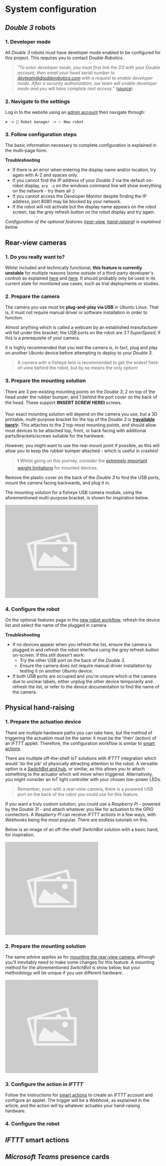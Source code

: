 # System configuration
## *Double 3* robots
### 1. Developer mode
All *Double 3* robots must have developer mode enabled to be configured for this project. This requires you to contact *Double Robotics*.

> *"To enter developer mode, you must first link the D3 with your Double account, then email your head serial number to devteam@doublerobotics.com with a request to enable developer mode. After a security authorization, our team will enable developer mode and you will have complete root access."* ([source](https://github.com/doublerobotics/d3-sdk/blob/master/docs/Developer%20Mode.md))

### 2. Navigate to the settings
Log in to the website using an [admin account]() then navigate through:
```
⚙️ -> 🤖 Robot manager -> ✨ New robot
```

### 3. Follow configuration steps
The basic information necessary to complete configuration is explained in the multi-page form.

**Troubleshooting**
- If there is an error when entering the display name and/or location, try again with A-Z and spaces only.
- If you cannot find the IP address of your *Double 3* via the default on-robot display, `arp -a` on the windows command line will show everything on the network - try them all :) 
- If you cannot access the Developer Monitor despite finding the IP address, port 8080 may be blocked by your network.
- If the robot will not activate but the display name appears on the robot screen, tap the grey refresh button on the robot display and try again.

*Configuration of the optional features ([rear-view](), [hand-raising]()) is explained below.*

## Rear-view cameras
### 1. Do you really want to?
Whilst included and technically functional, **this feature is currently unstable** for multiple reasons (some outside of a third-party developer's control) as explained [here]() and [here](). It should probably only be used in its current state for monitored use cases, such as trial deployments or studies.

### 2. Prepare the camera
The camera you use must be **plug-and-play via USB** in *Ubuntu* Linux. That is, it must not require manual driver or software installation in order to function.

Almost anything which is called a webcam by an established manufacturer will fall under this bracket; the USB ports on the robot are *3.1 SuperSpeed*, if this is a prerequisite of your camera.

It is highly recommended that you test the camera is, in fact, plug and play on another *Ubuntu* device before attempting to deploy to your *Double 3*.

> A camera with a fisheye lens is recommended to get the widest field-of-view behind the robot, but by no means the only option!

### 3. Prepare the mounting solution
There are 3 pre-existing mounting points on the *Double 3*; 2 on top of the head under the rubber bumper, and 1 behind the port cover on the back of the head. These support **❗INSERT SCREW HERE❗** screws.

Your exact mounting solution will depend on the camera you use, but a 3D printable, multi-purpose bracket for the top of the *Double 3* is [**✨available here✨**](). This attaches to the 2 top-most mounting points, and should allow most devices to be attached top, front, or back facing with additional parts/brackets/screws suitable for the hardware. 

However, you might want to use the rear mount point if possible, as this will allow you to keep the rubber bumper attached - which is useful in crashes!

>❗ Whilst going on this journey, consider the [extremely important weight limitations]() for mounted devices. 

Remove the plastic cover on the back of the *Double 3* to find the USB ports, mount the camera facing backwards, and plug it in.

The mounting solution for a fisheye USB camera module, using the aforementioned multi-purpose bracket, is shown for inspiration below.

![Placeholder image](img/placeholder.jpg)

### 4. Configure the robot
On the optional features page in the [new robot workflow](), refresh the device list and select the name of the plugged in camera. 

**Troubleshooting**
- If no devices appear when you refresh the list, ensure the camera is plugged in and refresh the robot interface using the grey refresh button on-screen. If this still doesn't work:
    - Try the other USB port on the back of the *Double 3*.
    - Ensure the camera does not require manual driver installation by testing it on another *Ubuntu* device.
- If both USB ports are occupied and you're unsure which is the camera due to unclear labels, either unplug the other device temporarily and refresh the list, or refer to the device documentation to find the name of the camera.

## Physical hand-raising
### 1. Prepare the actuation device
There are multiple hardware paths you can take here, but the method of triggering the actuation must be the same: it must be the 'then' (action) of an *IFTTT* applet. Therefore, the configuration workflow is similar to [smart actions]().

There are multiple off-the-shelf *IoT* solutions with *IFTTT* integration which would 'do the job' of physically attracting attention to the robot. A versatile option is a [*SwitchBot* and hub](), or similar, as this allows you to attach something to the actuator which will move when triggered. Alternatively, you might consider an *IoT* light controller with your chosen low-power LEDs.

> Remember, even with a rear-view camera, there is a powered USB port on the back of the robot you could use for this feature.

If you want a truly custom solution, you could use a *Raspberry Pi* - powered by the *Double 3*! - and attach whatever you like for actuation to the GPIO connectors. A *Raspberry Pi* can receive *IFTTT* actions in a few ways, with *Webhook*s being the most popular. There are endless tutorials on this. 

Below is an image of an off-the-shelf *SwitchBot* solution with a basic hand, for inspiration.

![Placeholder image](img/placeholder.jpg)

### 2. Prepare the mounting solution
The same advice applies as for [mounting the rear-view camera](), although you'll inevitably need to make some changes for this feature. A mounting method for the aforementioned *SwitchBot* is show below, but your methodology will be unique if you use different hardware.

![Placeholder image](img/placeholder.jpg)

### 3. Configure the action in *IFTTT*
Follow the instructions for [smart actions]() to create an *IFTTT* account and configure an applet. The trigger will be a *Webhook*, as explained in the article, and the action will by whatever actuates your hand-raising hardware.

### 4. Configure the robot

## *IFTTT* smart actions
## *Microsoft Teams* presence cards